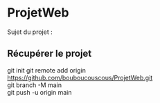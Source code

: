 # ProjetWeb
Sujet du projet :  
## Récupérer le projet
git init
git remote add origin https://github.com/bouboucouscous/ProjetWeb.git  
git branch -M main  
git push -u origin main  
